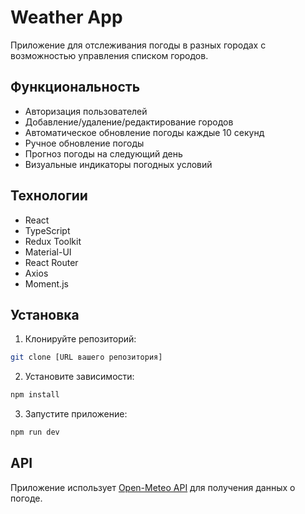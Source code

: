 # Weather App

Приложение для отслеживания погоды в разных городах с возможностью управления списком городов.

## Функциональность

- Авторизация пользователей
- Добавление/удаление/редактирование городов
- Автоматическое обновление погоды каждые 10 секунд
- Ручное обновление погоды
- Прогноз погоды на следующий день
- Визуальные индикаторы погодных условий

## Технологии

- React
- TypeScript
- Redux Toolkit
- Material-UI
- React Router
- Axios
- Moment.js

## Установка

1. Клонируйте репозиторий:
```bash
git clone [URL вашего репозитория]
```

2. Установите зависимости:
```bash
npm install
```

3. Запустите приложение:
```bash
npm run dev
```

## API

Приложение использует [Open-Meteo API](https://open-meteo.com/) для получения данных о погоде.